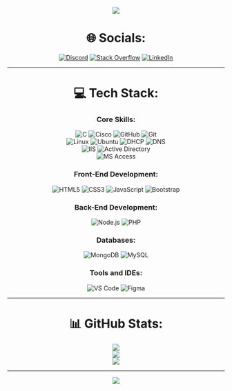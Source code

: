 <p align="center">
  <img src="https://capsule-render.vercel.app/api?type=waving&color=gradient&height=200&section=header&text=Hadoui%20Abdelkebir&fontSize=80&fontAlignY=35&animation=twinkling&fontColor=gradient"/> 
</p>

<div align="center">

# 🌐 Socials:
[![Discord](https://img.shields.io/badge/Discord-%237289DA.svg?logo=discord&logoColor=white&style=for-the-badge)](https://discord.gg/8W27YhF9bj)
[![Stack Overflow](https://img.shields.io/badge/-Stackoverflow-FE7A16?logo=stack-overflow&logoColor=white&style=for-the-badge)](https://stackoverflow.com/users/27531705)
[![LinkedIn](https://img.shields.io/badge/LinkedIn-%230077B5.svg?style=for-the-badge&logo=linkedin&logoColor=white)](https://www.linkedin.com/in/abdelkbeir-hadoui/)

---

# 💻 Tech Stack:

### Core Skills:
![C](https://img.shields.io/badge/c-%2300599C.svg?style=for-the-badge&logo=c&logoColor=white) ![Cisco](https://img.shields.io/badge/cisco-%23049fd9.svg?style=for-the-badge&logo=cisco&logoColor=black) ![GitHub](https://img.shields.io/badge/github-%23121011.svg?style=for-the-badge&logo=github&logoColor=white) ![Git](https://img.shields.io/badge/git-%23F05033.svg?style=for-the-badge&logo=git&logoColor=white)  
![Linux](https://img.shields.io/badge/Linux-%23FCC624.svg?style=for-the-badge&logo=linux&logoColor=black) ![Ubuntu](https://img.shields.io/badge/Ubuntu-%23E95420.svg?style=for-the-badge&logo=ubuntu&logoColor=white) ![DHCP](https://img.shields.io/badge/DHCP-%23121011.svg?style=for-the-badge&logoColor=white) ![DNS](https://img.shields.io/badge/DNS-%23121011.svg?style=for-the-badge&logoColor=white)  
![IIS](https://img.shields.io/badge/IIS-%230081CB.svg?style=for-the-badge&logo=windows&logoColor=white) ![Active Directory](https://img.shields.io/badge/Active%20Directory-%230081CB.svg?style=for-the-badge&logo=microsoft&logoColor=white)  
![MS Access](https://img.shields.io/badge/MS%20Access-%23A4373A.svg?style=for-the-badge&logo=microsoft-access&logoColor=white)  

### Front-End Development:
![HTML5](https://img.shields.io/badge/html5-%23E34F26.svg?style=for-the-badge&logo=html5&logoColor=white) ![CSS3](https://img.shields.io/badge/css3-%231572B6.svg?style=for-the-badge&logo=css3&logoColor=white) ![JavaScript](https://img.shields.io/badge/javascript-%23323330.svg?style=for-the-badge&logo=javascript&logoColor=%23F7DF1E) ![Bootstrap](https://img.shields.io/badge/bootstrap-%23563D7C.svg?style=for-the-badge&logo=bootstrap&logoColor=white)  

### Back-End Development:
![Node.js](https://img.shields.io/badge/node.js-%23339933.svg?style=for-the-badge&logo=node-dot-js&logoColor=white) ![PHP](https://img.shields.io/badge/php-%23777BB4.svg?style=for-the-badge&logo=php&logoColor=white)

### Databases:
![MongoDB](https://img.shields.io/badge/mongodb-%234ea94b.svg?style=for-the-badge&logo=mongodb&logoColor=white) ![MySQL](https://img.shields.io/badge/mysql-%2300f.svg?style=for-the-badge&logo=mysql&logoColor=white) 

### Tools and IDEs:
![VS Code](https://img.shields.io/badge/Visual_Studio_Code-%23007ACC.svg?style=for-the-badge&logo=visual-studio-code&logoColor=white) ![Figma](https://img.shields.io/badge/figma-%23F24E1E.svg?style=for-the-badge&logo=figma&logoColor=white)  


---

# 📊 GitHub Stats:
<div align="center">
  <img src="https://github-readme-stats.vercel.app/api?username=Black0list&theme=radical&hide_border=false&include_all_commits=false&count_private=false" />
  <br/>
  <img src="https://github-readme-streak-stats.herokuapp.com/?user=Black0list&theme=radical&hide_border=false" />
  <br/>
  <img src="https://github-readme-stats.vercel.app/api/top-langs/?username=Black0list&theme=radical&hide_border=false&include_all_commits=false&count_private=false&layout=compact" />
</div>

---
[![](https://visitcount.itsvg.in/api?id=Black0list&icon=0&color=2)](https://visitcount.itsvg.in)

</div>
